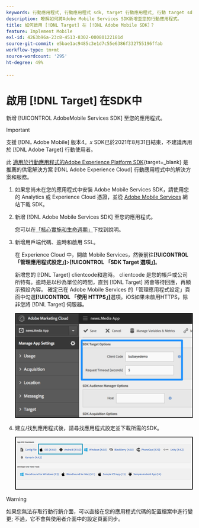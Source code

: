 ```yaml
---
keywords: 行動應用程式, 行動應用程式 sdk, target 行動應用程式, 行動 target sdk, 行動應用程式 sdk, 在 sdk 中啟用 target
description: 瞭解如何將Adobe Mobile Services SDK新增至您的行動應用程式。
title: 如何啟用 [!DNL Target] 在 [!DNL Adobe Mobile SDK]？
feature: Implement Mobile
exl-id: 4263b96a-23c8-4513-8302-00080122181d
source-git-commit: e5bae1ac9485c3e1d7c55e6386f332755196ffab
workflow-type: tm+mt
source-wordcount: '295'
ht-degree: 49%

---
```


# 啟用 [!DNL Target] 在SDK中

新增 [!UICONTROL AdobeMobile Services SDK] 至您的應用程式。

>[!IMPORTANT]
>
>支援 [!DNL Adobe Mobile] 版本4。*x* SDK已於2021年8月31日結束，不建議再用於 [!DNL Adobe Target] 行動使用者。
>
>此 [適用於行動應用程式的Adobe Experience Platform SDK](https://developer.adobe.com/client-sdks/documentation/){target=_blank} 是推薦的供電解決方案 [!DNL Adobe Experience Cloud] 行動應用程式中的解決方案和服務。

1. 如果您尚未在您的應用程式中安裝 Adobe Mobile Services SDK，請使用您的 Analytics 或 Experience Cloud 憑證，並從 [Adobe Mobile Services](https://mobilemarketing.adobe.com/) 網站下載 SDK。

1. 新增 [!DNL Adobe Mobile Services SDK] 至您的應用程式。

   您可以在[「核心實施和生命週期」](https://experienceleague.adobe.com/docs/mobile-services/ios/getting-started-ios/dev-qs.html)下找到說明。

1. 新增用戶端代碼、逾時和啟用 SSL。

   在 Experience Cloud 中，開啟 Mobile Services，然後前往&#x200B;**[!UICONTROL 「管理應用程式設定」]**>**[!UICONTROL 「SDK Target 選項」]**。

   新增您的 [!DNL Target] clientcode和逾時。 clientcode 是您的帳戶或公司所特有。逾時是以秒為單位的時間，直到 [!DNL Target] 將會等待回應，再顯示預設內容。 確定已在 Adobe Mobile Services 的「管理應用程式設定」頁面中勾選&#x200B;**[!UICONTROL 「使用 HTTPS」]**&#x200B;選項。iOS如果未啟用HTTPS，除非您將 [!DNL Target] 伺服器。

   ![替代影像](assets/mobile-clientcode.png)

1. 建立/找到應用程式後，請尋找應用程式設定並下載所需的SDK。

   ![替代影像](assets/download-sdk.png)

>[!WARNING]
>
> 如果您無法存取行動行銷介面，可以直接在您的應用程式代碼的配置檔案中進行變更; 不過，它不會與使用者介面中的設定頁面同步。
